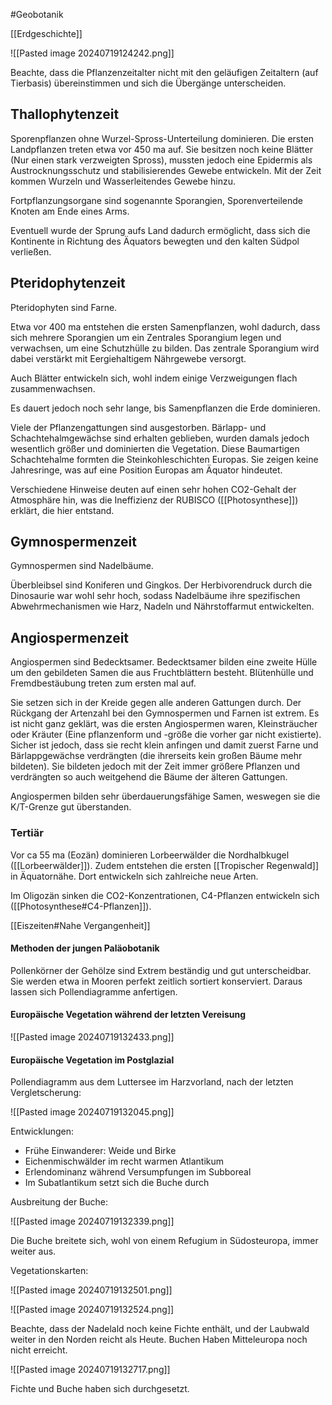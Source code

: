 #Geobotanik 

[[Erdgeschichte]]

![[Pasted image 20240719124242.png]]

Beachte, dass die Pflanzenzeitalter nicht mit den geläufigen Zeitaltern (auf Tierbasis) übereinstimmen und sich die Übergänge unterscheiden.

## Thallophytenzeit

Sporenpflanzen ohne Wurzel-Spross-Unterteilung dominieren. Die ersten Landpflanzen treten etwa vor 450 ma auf. Sie besitzen noch keine Blätter (Nur einen stark verzweigten Spross), mussten jedoch eine Epidermis als Austrocknungsschutz und stabilisierendes Gewebe entwickeln. Mit der Zeit kommen Wurzeln und Wasserleitendes Gewebe hinzu.

Fortpflanzungsorgane sind sogenannte Sporangien, Sporenverteilende Knoten am Ende eines Arms.

Eventuell wurde der Sprung aufs Land dadurch ermöglicht, dass sich die Kontinente in Richtung des Äquators bewegten und den kalten Südpol verließen.

## Pteridophytenzeit

Pteridophyten sind Farne. 

Etwa vor 400 ma entstehen die ersten Samenpflanzen, wohl dadurch, dass sich mehrere Sporangien um ein Zentrales Sporangium legen und verwachsen, um eine Schutzhülle zu bilden. Das zentrale Sporangium wird dabei verstärkt mit Eergiehaltigem Nährgewebe versorgt.

Auch Blätter entwickeln sich, wohl indem einige Verzweigungen flach zusammenwachsen.

Es dauert jedoch noch sehr lange, bis Samenpflanzen die Erde dominieren. 

Viele der Pflanzengattungen sind ausgestorben. Bärlapp- und Schachtehalmgewächse sind erhalten geblieben, wurden damals jedoch wesentlich größer und dominierten die Vegetation. Diese Baumartigen Schachtehalme formten die Steinkohleschichten Europas. Sie zeigen keine Jahresringe, was auf eine Position Europas am Äquator hindeutet.

Verschiedene Hinweise deuten auf einen sehr hohen CO2-Gehalt der Atmosphäre hin, was die Ineffizienz der RUBISCO ([[Photosynthese]]) erklärt, die hier entstand.

## Gymnospermenzeit

Gymnospermen sind Nadelbäume.

Überbleibsel sind Koniferen und Gingkos. Der Herbivorendruck durch die Dinosaurie war wohl sehr hoch, sodass Nadelbäume ihre spezifischen Abwehrmechanismen wie Harz, Nadeln und Nährstoffarmut entwickelten.

## Angiospermenzeit

Angiospermen sind Bedecktsamer. Bedecktsamer bilden eine zweite Hülle um den gebildeten Samen die aus Fruchtblättern besteht. Blütenhülle und Fremdbestäubung treten zum ersten mal auf.

Sie setzen sich in der Kreide gegen alle anderen Gattungen durch. Der Rückgang der Artenzahl bei den Gymnospermen und Farnen ist extrem. Es ist nicht ganz geklärt, was die ersten Angiospermen waren, Kleinsträucher oder Kräuter (Eine pflanzenform und -größe die vorher gar nicht existierte). Sicher ist jedoch, dass sie recht klein anfingen und damit zuerst Farne und Bärlappgewächse verdrängten (die ihrerseits kein großen Bäume mehr bildeten).
Sie bildeten jedoch mit der Zeit immer größere Pflanzen und verdrängten so auch weitgehend die Bäume der älteren Gattungen.

Angiospermen bilden sehr überdauerungsfähige Samen, weswegen sie die K/T-Grenze gut überstanden.

### Tertiär


Vor ca 55 ma (Eozän) dominieren Lorbeerwälder die Nordhalbkugel ([[Lorbeerwälder]]). Zudem entstehen die ersten [[Tropischer Regenwald]] in Äquatornähe. Dort entwickeln sich zahlreiche neue Arten.

Im Oligozän sinken die CO2-Konzentrationen, C4-Pflanzen entwickeln sich ([[Photosynthese#C4-Pflanzen]]).

[[Eiszeiten#Nahe Vergangenheit]]

#### Methoden der jungen Paläobotanik

Pollenkörner der Gehölze sind Extrem beständig und gut unterscheidbar. Sie werden etwa in Mooren perfekt zeitlich sortiert konserviert. Daraus lassen sich Pollendiagramme anfertigen.

#### Europäische Vegetation während der letzten Vereisung

![[Pasted image 20240719132433.png]]

#### Europäische Vegetation im Postglazial

Pollendiagramm aus dem Luttersee im Harzvorland, nach der letzten Vergletscherung:

![[Pasted image 20240719132045.png]]

Entwicklungen:
- Frühe Einwanderer: Weide und Birke
- Eichenmischwälder im recht warmen Atlantikum
- Erlendominanz während Versumpfungen im Subboreal
- Im Subatlantikum setzt sich die Buche durch

Ausbreitung der Buche:

![[Pasted image 20240719132339.png]]

Die Buche breitete sich, wohl von einem Refugium in Südosteuropa, immer weiter aus.

Vegetationskarten:

![[Pasted image 20240719132501.png]]

![[Pasted image 20240719132524.png]]

Beachte, dass der Nadelald noch keine Fichte enthält, und der Laubwald weiter in den Norden reicht als Heute. Buchen Haben Mitteleuropa noch nicht erreicht.

![[Pasted image 20240719132717.png]]

Fichte und Buche haben sich durchgesetzt.